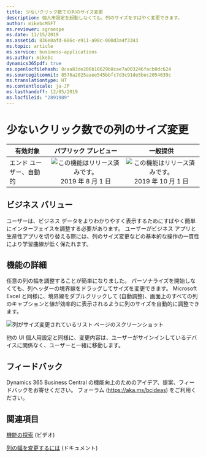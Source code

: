 ```yaml
---
title: 少ないクリック数での列のサイズ変更
description: 個人用設定を起動しなくても、列のサイズをすばやく変更できます。
author: mikebcMSFT
ms.reviewer: sgroespe
ms.date: 11/15/2019
ms.assetid: 836e8afd-686c-e911-a98c-000d3a4f3343
ms.topic: article
ms.service: business-applications
ms.author: mikebc
dynamics365pdf: true
ms.openlocfilehash: 8caa83de206b18629b8cae7a003246facb0dc624
ms.sourcegitcommit: 8576a2025aaee545bbfc7d3c91de5bec2054639c
ms.translationtype: HT
ms.contentlocale: ja-JP
ms.lasthandoff: 12/05/2019
ms.locfileid: "2891989"
---
```

# <a name="resize-columns-with-fewer-clicks"></a>少ないクリック数での列のサイズ変更


| 有効対象    |  パブリック プレビュー | 一般提供 | 
| ---------- | :----------: |:----------: |
|エンド ユーザー、自動的|![この機能はリリース済みです。](/dynamics365-release-plan/media/green-checkmark.png "この機能はリリース済みです。") 2019 年 8 月 1 日| ![この機能はリリース済みです。](/dynamics365-release-plan/media/green-checkmark.png "この機能はリリース済みです。") 2019 年 10 月 1 日|


## <a name="business-value"></a>ビジネス バリュー
<!-- bv start -->
ユーザーは、ビジネス データをよりわかりやすく表示するためにすばやく簡単にインターフェイスを調整する必要があります。 ユーザーがビジネス アプリと生産性アプリを切り替える際には、列のサイズ変更などの基本的な操作の一貫性により学習曲線が低く保たれます。
<!-- bv end -->



## <a name="feature-details"></a>機能の詳細
<!--feature detail start -->
任意の列の幅を調整することが簡単になりました。 パーソナライズを開始しなくても、列ヘッダーの境界線をドラッグしてサイズを変更できます。 Microsoft Excel と同様に、境界線をダブルクリックして (自動調整)、画面上のすべての列のキャプションと値が効率的に表示されるように列のサイズを自動的に調整できます。

![列がサイズ変更されているリスト ページのスクリーンショット](media/resize-3000x2000.png "列がサイズ変更されているリスト ページのスクリーンショット")
<!-- Picture 1 -->

他の UI 個人用設定と同様に、変更内容は、ユーザーがサインインしているデバイスに関係なく、ユーザーと一緒に移動します。
<!--feature detail end -->






## <a name="tell-us-what-you-think"></a>フィードバック
Dynamics 365 Business Central の機能向上のためのアイデア、提案、フィードバックをお寄せください。 フォーラム (https://aka.ms/bcideas) をご利用ください。




## <a name="see-also"></a>関連項目
[機能の探索](https://aka.ms/ROGBC19RW2ROV5) (ビデオ)

[列の幅を変更するには](https://docs.microsoft.com/dynamics365/business-central/ui-personalization-user#to-change-the-width-of-a-column) (ドキュメント)
